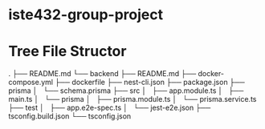 # iste432-group-project

# Tree File Structor

.
├── README.md
└── backend
    ├── README.md
    ├── docker-compose.yml
    ├── dockerfile
    ├── nest-cli.json
    ├── package.json
    ├── prisma
    │   └── schema.prisma
    ├── src
    │   ├── app.module.ts
    │   ├── main.ts
    │   └── prisma
    │       ├── prisma.module.ts
    │       └── prisma.service.ts
    ├── test
    │   ├── app.e2e-spec.ts
    │   └── jest-e2e.json
    ├── tsconfig.build.json
    └── tsconfig.json
